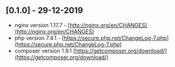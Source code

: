 ## [0.1.0] - 29-12-2019
- nginx version 1.17.7 - [http://nginx.org/en/CHANGES](http://nginx.org/en/CHANGES)
- php version 7.4.1 - [https://secure.php.net/ChangeLog-7.php](https://secure.php.net/ChangeLog-7.php)
- composer version 1.9.1 [https://getcomposer.org/download/](https://getcomposer.org/download/)